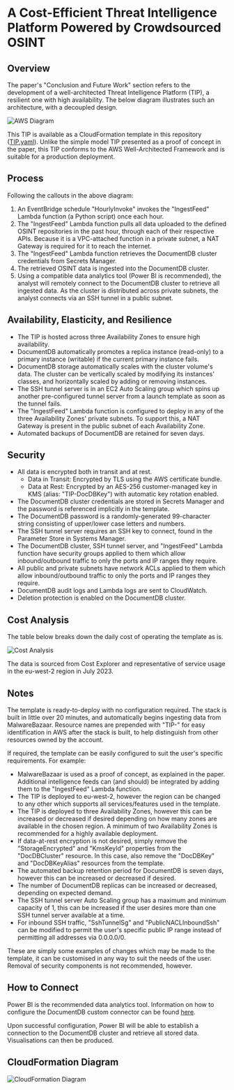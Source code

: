# A Cost-Efficient Threat Intelligence Platform Powered by Crowdsourced OSINT
## Overview
The paper's "Conclusion and Future Work" section refers to the development of a well-architected Threat Intelligence Platform (TIP), a resilient one with high availability. The below diagram illustrates such an architecture, with a decoupled design.

![AWS Diagram](https://github.com/AlphaKiloDelta/A-Cost-Efficient-Threat-Intelligence-Platform-Powered-by-Crowdsourced-OSINT/assets/68220964/4e479341-8d33-46e7-8014-0ccf0d47c047)

This TIP is available as a CloudFormation template in this repository ([TIP.yaml](https://github.com/AlphaKiloDelta/A-Cost-Efficient-Threat-Intelligence-Platform-Powered-by-Crowdsourced-OSINT/blob/main/TIP.yaml)). Unlike the simple model TIP presented as a proof of concept in the paper, this TIP conforms to the AWS Well-Architected Framework and is suitable for a production deployment.

## Process
Following the callouts in the above diagram:
1) An EventBridge schedule "HourlyInvoke" invokes the "IngestFeed" Lambda function (a Python script) once each hour.
2) The "IngestFeed" Lambda function pulls all data uploaded to the defined OSINT repositories in the past hour, through each of their respective APIs. Because it is a VPC-attached function in a private subnet, a NAT Gateway is required for it to reach the internet.
3) The "IngestFeed" Lambda function retrieves the DocumentDB cluster credentials from Secrets Manager.
4) The retrieved OSINT data is ingested into the DocumentDB cluster.
5) Using a compatible data analytics tool (Power BI is recommended), the analyst will remotely connect to the DocumentDB cluster to retrieve all ingested data. As the cluster is distributed across private subnets, the analyst connects via an SSH tunnel in a public subnet.

## Availability, Elasticity, and Resilience
- The TIP is hosted across three Availability Zones to ensure high availability.
- DocumentDB automatically promotes a replica instance (read-only) to a primary instance (writable) if the current primary instance fails.
- DocumentDB storage automatically scales with the cluster volume's data. The cluster can be vertically scaled by modifying its instances' classes, and horizontally scaled by adding or removing instances.
- The SSH tunnel server is in an EC2 Auto Scaling group which spins up another pre-configured tunnel server from a launch template as soon as the tunnel fails.
- The "IngestFeed" Lambda function is configured to deploy in any of the three Availability Zones' private subnets. To support this, a NAT Gateway is present in the public subnet of each Availability Zone.
- Automated backups of DocumentDB are retained for seven days.

## Security
- All data is encrypted both in transit and at rest.
  - Data in Transit: Encrypted by TLS using the AWS certificate bundle.
  - Data at Rest: Encrypted by an AES-256 customer-managed key in KMS (alias: "TIP-DocDBKey") with automatic key rotation enabled.
- The DocumentDB cluster credentials are stored in Secrets Manager and the password is referenced implicitly in the template.
- The DocumentDB password is a randomly-generated 99-character string consisting of upper/lower case letters and numbers.
- The SSH tunnel server requires an SSH key to connect, found in the Parameter Store in Systems Manager.
- The DocumentDB cluster, SSH tunnel server, and "IngestFeed" Lambda function have security groups applied to them which allow inbound/outbound traffic to only the ports and IP ranges they require.
- All public and private subnets have network ACLs applied to them which allow inbound/outbound traffic to only the ports and IP ranges they require.
- DocumentDB audit logs and Lambda logs are sent to CloudWatch.
- Deletion protection is enabled on the DocumentDB cluster.

## Cost Analysis
The table below breaks down the daily cost of operating the template as is.

![Cost Analysis](https://github.com/AlphaKiloDelta/A-Cost-Efficient-Threat-Intelligence-Platform-Powered-by-Crowdsourced-OSINT/assets/68220964/901fed1b-39ba-45cf-8b3c-1b2f3eab8a74)

The data is sourced from Cost Explorer and representative of service usage in the eu-west-2 region in July 2023.

## Notes
The template is ready-to-deploy with no configuration required. The stack is built in little over 20 minutes, and automatically begins ingesting data from MalwareBazaar. Resource names are prepended with "TIP-" for easy identification in AWS after the stack is built, to help distinguish from other resources owned by the account.

If required, the template can be easily configured to suit the user's specific requirements. For example:
- MalwareBazaar is used as a proof of concept, as explained in the paper. Additional intelligence feeds can (and should) be integrated by adding them to the "IngestFeed" Lambda function.
- The TIP is deployed to eu-west-2, however the region can be changed to any other which supports all services/features used in the template.
- The TIP is deployed to three Availability Zones, however this can be increased or decreased if desired depending on how many zones are available in the chosen region. A minimum of two Availability Zones is recommended for a highly available deployment.
- If data-at-rest encryption is not desired, simply remove the "StorageEncrypted" and "KmsKeyId" properties from the "DocDBCluster" resource. In this case, also remove the "DocDBKey" and "DocDBKeyAlias" resources from the template.
- The automated backup retention period for DocumentDB is seven days, however this can be increased or decreased if desired.
- The number of DocumentDB replicas can be increased or decreased, depending on expected demand.
- The SSH tunnel server Auto Scaling group has a maximum and minimum capacity of 1, this can be increased if the user desires more than one SSH tunnel server available at a time.
- For inbound SSH traffic, "SshTunnelSg" and "PublicNACLInboundSsh" can be modified to permit the user's specific public IP range instead of permitting all addresses via 0.0.0.0/0. 

These are simply some examples of changes which may be made to the template, it can be customised in any way to suit the needs of the user. Removal of security components is not recommended, however.

## How to Connect
Power BI is the recommended data analytics tool. Information on how to configure the DocumentDB custom connector can be found [here](https://docs.aws.amazon.com/documentdb/latest/developerguide/connect-odbc-power-bi.html).

Upon successful configuration, Power BI will be able to establish a connection to the DocumentDB cluster and retrieve all stored data. Visualisations can then be produced.

## CloudFormation Diagram

![CloudFormation Diagram](https://github.com/AlphaKiloDelta/A-Cost-Efficient-Threat-Intelligence-Platform-Powered-by-Crowdsourced-OSINT/assets/68220964/72654883-2999-4c35-8039-e67ac918322c)

